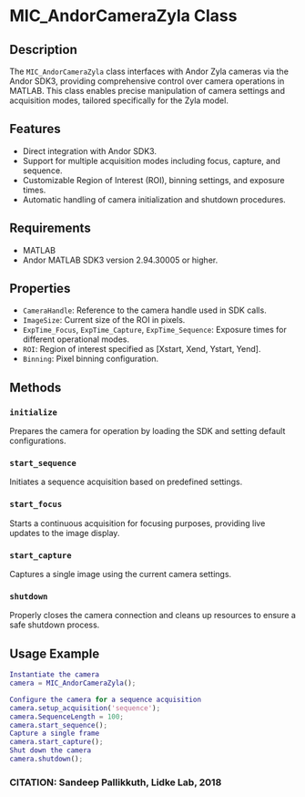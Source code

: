 # MIC_AndorCameraZyla Class

## Description
The `MIC_AndorCameraZyla` class interfaces with Andor Zyla cameras via the Andor SDK3, providing comprehensive control over camera operations in MATLAB. This class enables precise manipulation of camera settings and acquisition modes, tailored specifically for the Zyla model.

## Features
- Direct integration with Andor SDK3.
- Support for multiple acquisition modes including focus, capture, and sequence.
- Customizable Region of Interest (ROI), binning settings, and exposure times.
- Automatic handling of camera initialization and shutdown procedures.

## Requirements
- MATLAB
- Andor MATLAB SDK3 version 2.94.30005 or higher.

## Properties
- `CameraHandle`: Reference to the camera handle used in SDK calls.
- `ImageSize`: Current size of the ROI in pixels.
- `ExpTime_Focus`, `ExpTime_Capture`, `ExpTime_Sequence`: Exposure times for different operational modes.
- `ROI`: Region of interest specified as [Xstart, Xend, Ystart, Yend].
- `Binning`: Pixel binning configuration.

## Methods
### `initialize`
Prepares the camera for operation by loading the SDK and setting default configurations.

### `start_sequence`
Initiates a sequence acquisition based on predefined settings.

### `start_focus`
Starts a continuous acquisition for focusing purposes, providing live updates to the image display.

### `start_capture`
Captures a single image using the current camera settings.

### `shutdown`
Properly closes the camera connection and cleans up resources to ensure a safe shutdown process.

## Usage Example

```matlab
Instantiate the camera
camera = MIC_AndorCameraZyla();

Configure the camera for a sequence acquisition
camera.setup_acquisition('sequence');
camera.SequenceLength = 100;
camera.start_sequence();
Capture a single frame
camera.start_capture();
Shut down the camera
camera.shutdown();
```
### CITATION: Sandeep Pallikkuth, Lidke Lab, 2018


